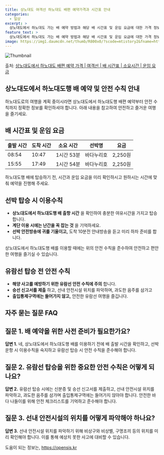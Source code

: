```yaml
---
title: 상노대도 여객선 하노대도 배편 예약가격과 시간표 안내
categories:
  - 일상
excerpt: >
  상노대도에서 하노대도 가는 배 예약 방법과 해당 배 시간표 및 운임 요금에 대한 가격 정보를 안내 드리겠습니다. 안전하고 재밋는 하노대도행 여행을 위해 아래 정보 참고하시기 바랍니다. 하노대도행 배편 예약하기 👈 클릭상노대도에서 하노대도행 배 시간표출발 시간도착 시간소요 시간선박명요금08:5410:471시간 53분바다누리호2,250원15:5517:491시간 54분바다누리호2,250원하노대도행 배편 예약하기 👈 클릭상노대도에서 하노대도행 여객선 탑승 시 이용수칙상노대도에서 하노대도행 배 출항시간을 확인하여 충분한 여유시간을 가지고 탑승합니다. 선착장에서 탑승 시 계단 이용 시에는 난간을 꼭 잡는 것을 기억하세요. 선박 안전방송에 귀를 기울이고, 도착 10분전 안내방송을 듣고 미리 하차 준비를 합니다.상노대..
feature_text: >
  상노대도에서 하노대도 가는 배 예약 방법과 해당 배 시간표 및 운임 요금에 대한 가격 정보를 안내 드리겠습니다. 안전하고 재밋는 하노대도행 여행을 위해 아래 정보 참고하시기 바랍니다. 하노대도행 배편 예약하기 👈 클릭상노대도에서 하노대도행 배 시간표출발 시간도착 시간소요 시간선박명요금08:5410:471시간 53분바다누리호2,250원15:5517:491시간 54분바다누리호2,250원하노대도행 배편 예약하기 👈 클릭상노대도에서 하노대도행 여객선 탑승 시 이용수칙상노대도에서 하노대도행 배 출항시간을 확인하여 충분한 여유시간을 가지고 탑승합니다. 선착장에서 탑승 시 계단 이용 시에는 난간을 꼭 잡는 것을 기억하세요. 선박 안전방송에 귀를 기울이고, 도착 10분전 안내방송을 듣고 미리 하차 준비를 합니다.상노대..
image: https://img1.daumcdn.net/thumb/R800x0/?scode=mtistory2&fname=https%3A%2F%2Fblog.kakaocdn.net%2Fdn%2Fqt9hB%2FbtsHCALAUoL%2F5Ugk8gJxKFN0skv0Ba5EL0%2Fimg.webp
---
```


![Thumbnail](https://img1.daumcdn.net/thumb/R800x0/?scode=mtistory2&fname=https%3A%2F%2Fblog.kakaocdn.net%2Fdn%2Fqt9hB%2FbtsHCALAUoL%2F5Ugk8gJxKFN0skv0Ba5EL0%2Fimg.webp)

<p>출처: <a href="https://opensis.kr/entry/%EC%83%81%EB%85%B8%EB%8C%80%EB%8F%84%EC%97%90%EC%84%9C-%ED%95%98%EB%85%B8%EB%8C%80%EB%8F%84-%EB%B0%B0%ED%8E%B8-%EC%98%88%EC%95%BD-%EA%B0%80%EA%B2%A9-%EC%97%AC%EA%B0%9D%EC%84%A0-%EB%B0%B0-%EC%8B%9C%EA%B0%84%ED%91%9C-%EC%86%8C%EC%9A%94%EC%8B%9C%EA%B0%84-%EC%9A%B4%EC%9E%84-%EC%9A%94%EA%B8%88" rel="dofollow">상노대도에서 하노대도 배편 예약 가격 | 여객선 | 배 시간표 | 소요시간 | 운임 요금</a> </p>

## 상노대도에서 하노대도행 배 예약 및 안전 수칙 안내

하노대도로의 여행을 계획 중이시라면 상노대도에서 하노대도행 배편 예약부터 안전 수칙까지 정확한 정보를 확인하셔야 합니다. 아래 내용을
참고하여 안전하고 즐거운 여행을 즐기세요.

## 배 시간표 및 운임 요금

**출발 시간** | **도착 시간** | **소요 시간** | **선박명** | **요금**  
---|---|---|---|---  
08:54 | 10:47 | 1시간 53분 | 바다누리호 | 2,250원  
15:55 | 17:49 | 1시간 54분 | 바다누리호 | 2,250원  
  
하노대도행 배에 탑승하기 전, 시간과 운임 요금을 미리 확인하시고 원하시는 시간에 맞춰 예약을 진행해 주세요.

## 선박 탑승 시 이용수칙

  * **상노대도에서 하노대도행 배 출항 시간** 을 확인하여 충분한 여유시간을 가지고 탑승합니다.
  * **계단 이용 시에는 난간을 꼭 잡는 것** 을 기억하세요.
  * **선박 안전방송에 귀를 기울이고,** 도착 10분전 안내방송을 듣고 미리 하차 준비를 합니다.

상노대도에서 하노대도행 배를 이용할 때에는 위의 안전 수칙을 준수하여 안전하고 편안한 여행을 즐기실 수 있습니다.

## 유람선 탑승 전 안전 수칙

  * **해양 사고를 예방하기 위한 유람선 안전 수칙에 주의** 합니다.
  * **승선 신고서를 제출** 하고, 선내 안전시설 위치를 파악하며, 과도한 음주를 삼가고
  * **출입통제구역에는 들어가지 않고,** 안전한 유람선 여행을 즐깁니다.

## 자주 묻는 질문 FAQ

## 질문 1. 배 예약을 위한 사전 준비가 필요한가요?

**답변 1.** 네, 상노대도에서 하노대도행 배를 이용하기 전에 배 출발 시간을 확인하고, 선박 운항 시 이용수칙을 숙지하고 유람선 탑승
시 안전 수칙을 준수해야 합니다.

## 질문 2. 유람선 탑승을 위한 중요한 안전 수칙은 어떻게 되나요?

**답변 2.** 유람선 탑승 시에는 신분증 및 승선 신고서를 제출하고, 선내 안전시설 위치를 파악하고, 과도한 음주를 삼가며
출입통제구역에는 들어가지 않아야 합니다. 안전한 바다 나들이를 위해 안전 체크리스트를 기억하고 준수해야 합니다.

## 질문 3. 선내 안전시설의 위치를 어떻게 파악해야 하나요?

**답변 3.** 선내 안전시설 위치를 파악하기 위해 비상구와 비상벨, 구명조끼 등의 위치를 미리 확인해야 합니다. 이를 통해 예상치 못한
사고에 대비할 수 있습니다.

 

도움이 되는 정보는, <a href="https://opensis.kr" rel="dofollow">https://opensis.kr</a>


